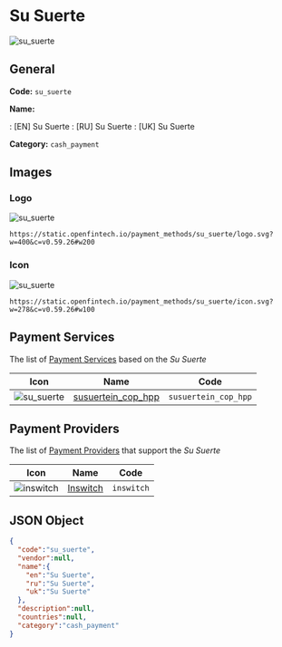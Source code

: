 
# Su Suerte 
![su_suerte](https://static.openfintech.io/payment_methods/su_suerte/logo.svg?w=400&c=v0.59.26#w200)  

## General 
**Code:** `su_suerte` 
 
**Name:** 
 
:	[EN] Su Suerte 
:	[RU] Su Suerte 
:	[UK] Su Suerte 
 
**Category:** `cash_payment` 
 

## Images 

### Logo 
![su_suerte](https://static.openfintech.io/payment_methods/su_suerte/logo.svg?w=400&c=v0.59.26#w200)  

```
https://static.openfintech.io/payment_methods/su_suerte/logo.svg?w=400&c=v0.59.26#w200
```  

### Icon 
![su_suerte](https://static.openfintech.io/payment_methods/su_suerte/icon.svg?w=278&c=v0.59.26#w100)  

```
https://static.openfintech.io/payment_methods/su_suerte/icon.svg?w=278&c=v0.59.26#w100
```  

## Payment Services 
 
The list of [Payment Services](/payment-services/) based on the _Su Suerte_ 

|Icon|Name|Code| 
|:---:|:---:|:---:| 
|![su_suerte](https://static.openfintech.io/payment_methods/su_suerte/icon.svg?w=278&c=v0.59.26#w100) |[susuertein_cop_hpp](/payment-services/susuertein_cop_hpp/)|`susuertein_cop_hpp`| 
 

## Payment Providers 
 
The list of [Payment Providers](/payment-providers/) that support the _Su Suerte_ 

|Icon|Name|Code| 
|:---:|:---:|:---:| 
|![inswitch](https://static.openfintech.io/payment_providers/inswitch/icon.png?w=278&c=v0.59.26#w100) |[Inswitch](/payment-providers/inswitch/)|`inswitch`| 
 

## JSON Object 

```json
{
  "code":"su_suerte",
  "vendor":null,
  "name":{
    "en":"Su Suerte",
    "ru":"Su Suerte",
    "uk":"Su Suerte"
  },
  "description":null,
  "countries":null,
  "category":"cash_payment"
}
```  
